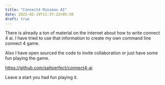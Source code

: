 ```yaml
---
title: "Connect4 Minimax AI"
date: 2022-02-19T11:37:22+05:30
draft: true
---
```


There is already a ton of material on the internet about how to write connect 4 ai. I have tried to use that information to create my own command line connect 4 game.

Also I have open sourced the code to invite collaboration or just have some fun playing the game.

https://github.com/saltperfect/connect4-ai

Leave a start you had fun playing it.
